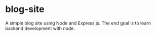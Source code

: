 # blog-site
A simple blog site using Node and Express js. The end goal is to learn backend development with node.

